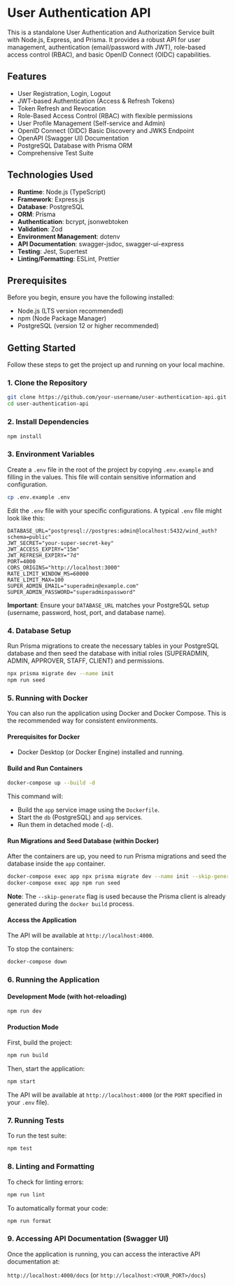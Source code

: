 # User Authentication API

This is a standalone User Authentication and Authorization Service built with Node.js, Express, and Prisma. It provides a robust API for user management, authentication (email/password with JWT), role-based access control (RBAC), and basic OpenID Connect (OIDC) capabilities.

## Features

- User Registration, Login, Logout
- JWT-based Authentication (Access & Refresh Tokens)
- Token Refresh and Revocation
- Role-Based Access Control (RBAC) with flexible permissions
- User Profile Management (Self-service and Admin)
- OpenID Connect (OIDC) Basic Discovery and JWKS Endpoint
- OpenAPI (Swagger UI) Documentation
- PostgreSQL Database with Prisma ORM
- Comprehensive Test Suite

## Technologies Used

- **Runtime**: Node.js (TypeScript)
- **Framework**: Express.js
- **Database**: PostgreSQL
- **ORM**: Prisma
- **Authentication**: bcrypt, jsonwebtoken
- **Validation**: Zod
- **Environment Management**: dotenv
- **API Documentation**: swagger-jsdoc, swagger-ui-express
- **Testing**: Jest, Supertest
- **Linting/Formatting**: ESLint, Prettier

## Prerequisites

Before you begin, ensure you have the following installed:

- Node.js (LTS version recommended)
- npm (Node Package Manager)
- PostgreSQL (version 12 or higher recommended)

## Getting Started

Follow these steps to get the project up and running on your local machine.

### 1. Clone the Repository

```bash
git clone https://github.com/your-username/user-authentication-api.git
cd user-authentication-api
```

### 2. Install Dependencies

```bash
npm install
```

### 3. Environment Variables

Create a `.env` file in the root of the project by copying `.env.example` and filling in the values. This file will contain sensitive information and configuration.

```bash
cp .env.example .env
```

Edit the `.env` file with your specific configurations. A typical `.env` file might look like this:

```
DATABASE_URL="postgresql://postgres:admin@localhost:5432/wind_auth?schema=public"
JWT_SECRET="your-super-secret-key"
JWT_ACCESS_EXPIRY="15m"
JWT_REFRESH_EXPIRY="7d"
PORT=4000
CORS_ORIGINS="http://localhost:3000"
RATE_LIMIT_WINDOW_MS=60000
RATE_LIMIT_MAX=100
SUPER_ADMIN_EMAIL="superadmin@example.com"
SUPER_ADMIN_PASSWORD="superadminpassword"
```

**Important**: Ensure your `DATABASE_URL` matches your PostgreSQL setup (username, password, host, port, and database name).

### 4. Database Setup

Run Prisma migrations to create the necessary tables in your PostgreSQL database and then seed the database with initial roles (SUPERADMIN, ADMIN, APPROVER, STAFF, CLIENT) and permissions.

```bash
npx prisma migrate dev --name init
npm run seed
```

### 5. Running with Docker

You can also run the application using Docker and Docker Compose. This is the recommended way for consistent environments.

#### Prerequisites for Docker

- Docker Desktop (or Docker Engine) installed and running.

#### Build and Run Containers

```bash
docker-compose up --build -d
```

This command will:
- Build the `app` service image using the `Dockerfile`.
- Start the `db` (PostgreSQL) and `app` services.
- Run them in detached mode (`-d`).

#### Run Migrations and Seed Database (within Docker)

After the containers are up, you need to run Prisma migrations and seed the database inside the `app` container.

```bash
docker-compose exec app npx prisma migrate dev --name init --skip-generate
docker-compose exec app npm run seed
```

**Note**: The `--skip-generate` flag is used because the Prisma client is already generated during the `docker build` process.

#### Access the Application

The API will be available at `http://localhost:4000`.

To stop the containers:

```bash
docker-compose down
```

### 6. Running the Application

#### Development Mode (with hot-reloading)

```bash
npm run dev
```

#### Production Mode

First, build the project:

```bash
npm run build
```

Then, start the application:

```bash
npm start
```

The API will be available at `http://localhost:4000` (or the `PORT` specified in your `.env` file).

### 7. Running Tests

To run the test suite:

```bash
npm test
```

### 8. Linting and Formatting

To check for linting errors:

```bash
npm run lint
```

To automatically format your code:

```bash
npm run format
```

### 9. Accessing API Documentation (Swagger UI)

Once the application is running, you can access the interactive API documentation at:

`http://localhost:4000/docs` (or `http://localhost:<YOUR_PORT>/docs`)

